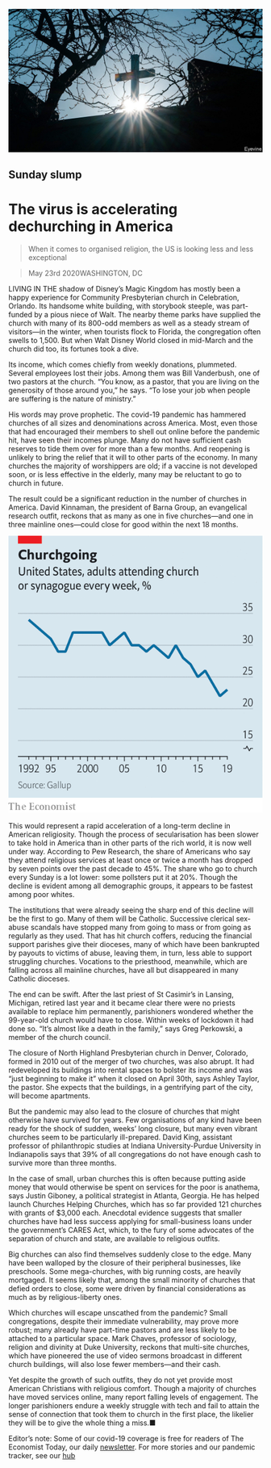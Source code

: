 ![](./images/20200523_USP503.jpg)

## Sunday slump

# The virus is accelerating dechurching in America

> When it comes to organised religion, the US is looking less and less exceptional

> May 23rd 2020WASHINGTON, DC

LIVING IN THE shadow of Disney’s Magic Kingdom has mostly been a happy experience for Community Presbyterian church in Celebration, Orlando. Its handsome white building, with storybook steeple, was part-funded by a pious niece of Walt. The nearby theme parks have supplied the church with many of its 800-odd members as well as a steady stream of visitors—in the winter, when tourists flock to Florida, the congregation often swells to 1,500. But when Walt Disney World closed in mid-March and the church did too, its fortunes took a dive.

Its income, which comes chiefly from weekly donations, plummeted. Several employees lost their jobs. Among them was Bill Vanderbush, one of two pastors at the church. “You know, as a pastor, that you are living on the generosity of those around you,” he says. “To lose your job when people are suffering is the nature of ministry.”

His words may prove prophetic. The covid-19 pandemic has hammered churches of all sizes and denominations across America. Most, even those that had encouraged their members to shell out online before the pandemic hit, have seen their incomes plunge. Many do not have sufficient cash reserves to tide them over for more than a few months. And reopening is unlikely to bring the relief that it will to other parts of the economy. In many churches the majority of worshippers are old; if a vaccine is not developed soon, or is less effective in the elderly, many may be reluctant to go to church in future.

The result could be a significant reduction in the number of churches in America. David Kinnaman, the president of Barna Group, an evangelical research outfit, reckons that as many as one in five churches—and one in three mainline ones—could close for good within the next 18 months.

![](./images/20200523_USC666.png)

This would represent a rapid acceleration of a long-term decline in American religiosity. Though the process of secularisation has been slower to take hold in America than in other parts of the rich world, it is now well under way. According to Pew Research, the share of Americans who say they attend religious services at least once or twice a month has dropped by seven points over the past decade to 45%. The share who go to church every Sunday is a lot lower: some pollsters put it at 20%. Though the decline is evident among all demographic groups, it appears to be fastest among poor whites.

The institutions that were already seeing the sharp end of this decline will be the first to go. Many of them will be Catholic. Successive clerical sex-abuse scandals have stopped many from going to mass or from going as regularly as they used. That has hit church coffers, reducing the financial support parishes give their dioceses, many of which have been bankrupted by payouts to victims of abuse, leaving them, in turn, less able to support struggling churches. Vocations to the priesthood, meanwhile, which are falling across all mainline churches, have all but disappeared in many Catholic dioceses.

The end can be swift. After the last priest of St Casimir’s in Lansing, Michigan, retired last year and it became clear there were no priests available to replace him permanently, parishioners wondered whether the 99-year-old church would have to close. Within weeks of lockdown it had done so. “It’s almost like a death in the family,” says Greg Perkowski, a member of the church council.

The closure of North Highland Presbyterian church in Denver, Colorado, formed in 2010 out of the merger of two churches, was also abrupt. It had redeveloped its buildings into rental spaces to bolster its income and was “just beginning to make it” when it closed on April 30th, says Ashley Taylor, the pastor. She expects that the buildings, in a gentrifying part of the city, will become apartments.

But the pandemic may also lead to the closure of churches that might otherwise have survived for years. Few organisations of any kind have been ready for the shock of sudden, weeks’ long closure, but many even vibrant churches seem to be particularly ill-prepared. David King, assistant professor of philanthropic studies at Indiana University-Purdue University in Indianapolis says that 39% of all congregations do not have enough cash to survive more than three months.

In the case of small, urban churches this is often because putting aside money that would otherwise be spent on services for the poor is anathema, says Justin Giboney, a political strategist in Atlanta, Georgia. He has helped launch Churches Helping Churches, which has so far provided 121 churches with grants of $3,000 each. Anecdotal evidence suggests that smaller churches have had less success applying for small-business loans under the government’s CARES Act, which, to the fury of some advocates of the separation of church and state, are available to religious outfits.

Big churches can also find themselves suddenly close to the edge. Many have been walloped by the closure of their peripheral businesses, like preschools. Some mega-churches, with big running costs, are heavily mortgaged. It seems likely that, among the small minority of churches that defied orders to close, some were driven by financial considerations as much as by religious-liberty ones.

Which churches will escape unscathed from the pandemic? Small congregations, despite their immediate vulnerability, may prove more robust; many already have part-time pastors and are less likely to be attached to a particular space. Mark Chaves, professor of sociology, religion and divinity at Duke University, reckons that multi-site churches, which have pioneered the use of video sermons broadcast in different church buildings, will also lose fewer members—and their cash.

Yet despite the growth of such outfits, they do not yet provide most American Christians with religious comfort. Though a majority of churches have moved services online, many report falling levels of engagement. The longer parishioners endure a weekly struggle with tech and fail to attain the sense of connection that took them to church in the first place, the likelier they will be to give the whole thing a miss.■

Editor’s note: Some of our covid-19 coverage is free for readers of The Economist Today, our daily [newsletter](https://www.economist.com/https://my.economist.com/user#newsletter). For more stories and our pandemic tracker, see our [hub](https://www.economist.com//news/2020/03/11/the-economists-coverage-of-the-coronavirus)